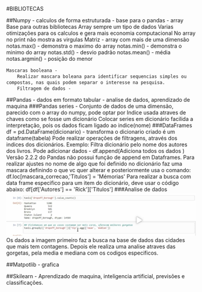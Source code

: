 #BIBLIOTECAS

##Numpy - calculos de forma estruturada - base para o pandas - array
    Base para outras bibliotecas
    Array sempre um tipo de dados
    Varias otimizações para os calculos e gera mais economia computacional
    No array no print não mostra as virgulas
    Matriz - array com mais de uma dimensão
    notas.max() - demonstra o maximo do array
    notas.min() - demonstra o minimo do array
    notas.std() - desvio padrão
    notas.mean() - média
    notas.argmin() - posição do menor

    Mascaras booleana - 
        Realizar mascara boleana para identificar sequencias simples ou compostas, nas quais podem separar o interesse na pesquisa.
        Filtragem de dados - 

##Pandas - dados em formato tabular - analise de dados, aprendizado de maquina
    ###Pandas series - 
        Conjunto de dados de uma dimensão, parecido com o array do numpy, pode optar por Indice usada atraves de chaves como se fosse um dicionário
        Colocar series em dicionário facilida a interpretação, pois os dados ficam ligado ao indice(nome)
    ###DataFrames
        df = pd.DataFrame(dicionario) - transforma o dicionario criado é um dataframe(tabela)
        Pode realizar operações de filtragens, através dos indices dos dicionários.
        Exemplo: Filtra dicionário pelo nome dos autores dos livros.
        Pode adicionar dados - df.append(Adiciona todos os dados )
        Versão 2.2.2 do Pandas não possui função de append em Dataframes.
        Para realizar ajustes no nome de algo que foi definido no dicionário faz uma mascara definindo o que vc quer alterar  e posteriormente usa o comando:
            df.loc[mascara_correcao,'Titulos'] = 'Mémorias'
        Para realizar a busca com data frame especifico para um item do dicionário, deve usar o código abaixo:
            df[df['Autores'] == 'Rick']['Titulos']
    ###Analise de dados
        ![alt text](image-1.png)
        Os dados a imagem primeiro faz a busca na base de dados das cidades que mais tem contagens.
        Depois ele realiza uma analise atraves das gorgetas, pela media e mediana com os codigos especificos.


##Matpotlib - grafica

##Skilearn - Aprendizado de maquina, inteligencia artificial, previsões e classificações.

